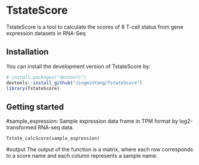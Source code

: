 # TstateScore
TstateScore is a tool to calculate the scores of 8 T-cell status from gene expression datasets in RNA-Seq

## Installation

You can install the development version of TstateScore by:

``` r
# install.packages("devtools")
devtools::install_github("JingminYang/TstateScore")
library(TstateScore)
```

## Getting started

#sample_expression: Sample expression data frame in TPM format by log2-transformed RNA-seq data.
```
Tstate_calcScore(sample_expression)
```
#output
The output of the function is a matrix, where each row corresponds to a score name and each column represents a sample name. 
